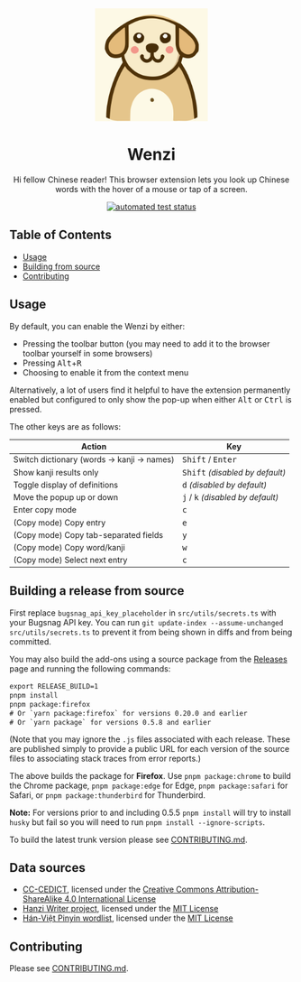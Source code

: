 <div align="center">
  <img src="images/wenzi.svg" alt="Wenzi" width="200" height="200" />
  <h1>Wenzi</h1>

  <p>
    Hi fellow Chinese reader! This browser extension lets you look up Chinese words with the hover of a mouse or tap of a screen.
  </p>

  <p>
    <a href=""><img src="https://github.com/ph0ngp/wenzi/workflows/CI/badge.svg" alt="automated test status" /></a>
  </p>
</div>

## Table of Contents

- [Usage](#usage)
- [Building from source](#building-a-release-from-source)
- [Contributing](#contributing)

## Usage

By default, you can enable the Wenzi by either:

- Pressing the toolbar button (you may need to add it to the browser toolbar yourself in some browsers)
- Pressing <kbd>Alt</kbd>+<kbd>R</kbd>
- Choosing to enable it from the context menu

Alternatively, a lot of users find it helpful to have the extension permanently
enabled but configured to only show the pop-up when either <kbd>Alt</kbd> or
<kbd>Ctrl</kbd> is pressed.

The other keys are as follows:

| Action                                    | Key                                                 |
| ----------------------------------------- | --------------------------------------------------- |
| Switch dictionary (words → kanji → names) | <kbd>Shift</kbd> / <kbd>Enter</kbd>                 |
| Show kanji results only                   | <kbd>Shift</kbd> _(disabled by default)_            |
| Toggle display of definitions             | <kbd>d</kbd> _(disabled by default)_                |
| Move the popup up or down                 | <kbd>j</kbd> / <kbd>k</kbd> _(disabled by default)_ |
| Enter copy mode                           | <kbd>c</kbd>                                        |
| (Copy mode) Copy entry                    | <kbd>e</kbd>                                        |
| (Copy mode) Copy tab-separated fields     | <kbd>y</kbd>                                        |
| (Copy mode) Copy word/kanji               | <kbd>w</kbd>                                        |
| (Copy mode) Select next entry             | <kbd>c</kbd>                                        |

## Building a release from source

First replace `bugsnag_api_key_placeholder` in `src/utils/secrets.ts` with your Bugsnag API key. You can run `git update-index --assume-unchanged src/utils/secrets.ts` to prevent it from being shown in diffs and from being committed.

You may also build the add-ons using a source package from the
[Releases](https://github.com/ph0ngp/wenzi/releases) page and running the
following commands:

```
export RELEASE_BUILD=1
pnpm install
pnpm package:firefox
# Or `yarn package:firefox` for versions 0.20.0 and earlier
# Or `yarn package` for versions 0.5.8 and earlier
```

(Note that you may ignore the `.js` files associated with each release.
These are published simply to provide a public URL for each version of the
source files to associating stack traces from error reports.)

The above builds the package for **Firefox**.
Use `pnpm package:chrome` to build the Chrome package, `pnpm package:edge` for
Edge, `pnpm package:safari` for Safari, or `pnpm package:thunderbird` for
Thunderbird.

**Note:** For versions prior to and including 0.5.5 `pnpm install` will try to
install `husky` but fail so you will need to run `pnpm install --ignore-scripts`.

To build the latest trunk version please see [CONTRIBUTING.md](CONTRIBUTING.md).

## Data sources

- [CC-CEDICT](https://www.mdbg.net/chinese/dictionary?page=cedict), licensed under the [Creative Commons Attribution-ShareAlike 4.0 International License](https://creativecommons.org/licenses/by-sa/4.0/)
- [Hanzi Writer project](https://hanziwriter.org), licensed under the [MIT License](https://hanziwriter.org/license.html)
- [Hán-Việt Pinyin wordlist](https://github.com/ph0ngp/hanviet-pinyin-wordlist), licensed under the [MIT License](https://github.com/ph0ngp/hanviet-pinyin-wordlist/blob/main/LICENSE)

## Contributing

Please see [CONTRIBUTING.md](CONTRIBUTING.md).
